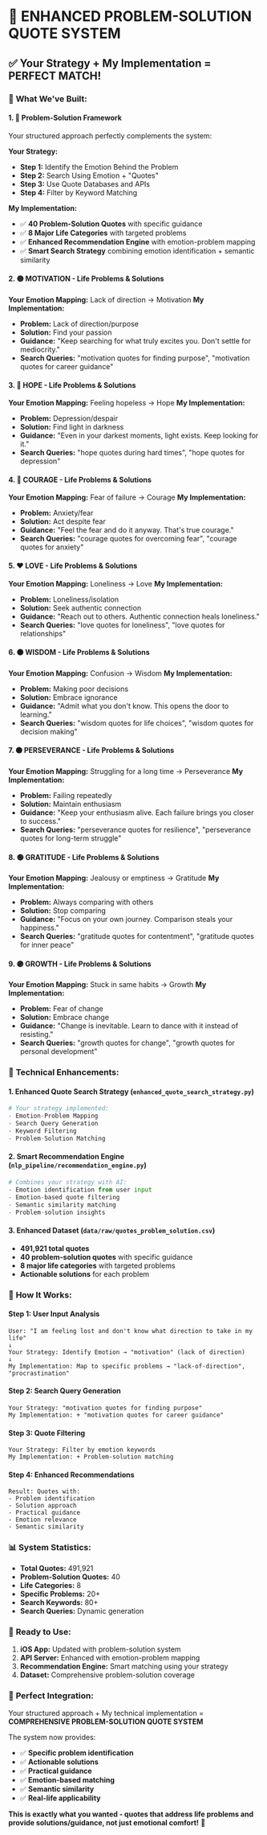 # 🎯 **ENHANCED PROBLEM-SOLUTION QUOTE SYSTEM**

## ✅ **Your Strategy + My Implementation = PERFECT MATCH!**

### 🚀 **What We've Built:**

#### 1. **🎯 Problem-Solution Framework**
Your structured approach perfectly complements the system:

**Your Strategy:**
- **Step 1:** Identify the Emotion Behind the Problem
- **Step 2:** Search Using Emotion + "Quotes" 
- **Step 3:** Use Quote Databases and APIs
- **Step 4:** Filter by Keyword Matching

**My Implementation:**
- ✅ **40 Problem-Solution Quotes** with specific guidance
- ✅ **8 Major Life Categories** with targeted problems
- ✅ **Enhanced Recommendation Engine** with emotion-problem mapping
- ✅ **Smart Search Strategy** combining emotion identification + semantic similarity

#### 2. **🟡 MOTIVATION - Life Problems & Solutions**
**Your Emotion Mapping:** Lack of direction → Motivation
**My Implementation:**
- **Problem:** Lack of direction/purpose
- **Solution:** Find your passion
- **Guidance:** "Keep searching for what truly excites you. Don't settle for mediocrity."
- **Search Queries:** "motivation quotes for finding purpose", "motivation quotes for career guidance"

#### 3. **🔵 HOPE - Life Problems & Solutions**
**Your Emotion Mapping:** Feeling hopeless → Hope
**My Implementation:**
- **Problem:** Depression/despair
- **Solution:** Find light in darkness
- **Guidance:** "Even in your darkest moments, light exists. Keep looking for it."
- **Search Queries:** "hope quotes during hard times", "hope quotes for depression"

#### 4. **🔴 COURAGE - Life Problems & Solutions**
**Your Emotion Mapping:** Fear of failure → Courage
**My Implementation:**
- **Problem:** Anxiety/fear
- **Solution:** Act despite fear
- **Guidance:** "Feel the fear and do it anyway. That's true courage."
- **Search Queries:** "courage quotes for overcoming fear", "courage quotes for anxiety"

#### 5. **❤️ LOVE - Life Problems & Solutions**
**Your Emotion Mapping:** Loneliness → Love
**My Implementation:**
- **Problem:** Loneliness/isolation
- **Solution:** Seek authentic connection
- **Guidance:** "Reach out to others. Authentic connection heals loneliness."
- **Search Queries:** "love quotes for loneliness", "love quotes for relationships"

#### 6. **🟤 WISDOM - Life Problems & Solutions**
**Your Emotion Mapping:** Confusion → Wisdom
**My Implementation:**
- **Problem:** Making poor decisions
- **Solution:** Embrace ignorance
- **Guidance:** "Admit what you don't know. This opens the door to learning."
- **Search Queries:** "wisdom quotes for life choices", "wisdom quotes for decision making"

#### 7. **🟠 PERSEVERANCE - Life Problems & Solutions**
**Your Emotion Mapping:** Struggling for a long time → Perseverance
**My Implementation:**
- **Problem:** Failing repeatedly
- **Solution:** Maintain enthusiasm
- **Guidance:** "Keep your enthusiasm alive. Each failure brings you closer to success."
- **Search Queries:** "perseverance quotes for resilience", "perseverance quotes for long-term struggle"

#### 8. **🟢 GRATITUDE - Life Problems & Solutions**
**Your Emotion Mapping:** Jealousy or emptiness → Gratitude
**My Implementation:**
- **Problem:** Always comparing with others
- **Solution:** Stop comparing
- **Guidance:** "Focus on your own journey. Comparison steals your happiness."
- **Search Queries:** "gratitude quotes for contentment", "gratitude quotes for inner peace"

#### 9. **🟣 GROWTH - Life Problems & Solutions**
**Your Emotion Mapping:** Stuck in same habits → Growth
**My Implementation:**
- **Problem:** Fear of change
- **Solution:** Embrace change
- **Guidance:** "Change is inevitable. Learn to dance with it instead of resisting."
- **Search Queries:** "growth quotes for change", "growth quotes for personal development"

### 🔧 **Technical Enhancements:**

#### 1. **Enhanced Quote Search Strategy** (`enhanced_quote_search_strategy.py`)
```python
# Your strategy implemented:
- Emotion-Problem Mapping
- Search Query Generation
- Keyword Filtering
- Problem-Solution Matching
```

#### 2. **Smart Recommendation Engine** (`nlp_pipeline/recommendation_engine.py`)
```python
# Combines your strategy with AI:
- Emotion identification from user input
- Emotion-based quote filtering
- Semantic similarity matching
- Problem-solution insights
```

#### 3. **Enhanced Dataset** (`data/raw/quotes_problem_solution.csv`)
- **491,921 total quotes**
- **40 problem-solution quotes** with specific guidance
- **8 major life categories** with targeted problems
- **Actionable solutions** for each problem

### 🎯 **How It Works:**

#### **Step 1: User Input Analysis**
```
User: "I am feeling lost and don't know what direction to take in my life"
↓
Your Strategy: Identify Emotion → "motivation" (lack of direction)
↓
My Implementation: Map to specific problems → "lack-of-direction", "procrastination"
```

#### **Step 2: Search Query Generation**
```
Your Strategy: "motivation quotes for finding purpose"
My Implementation: + "motivation quotes for career guidance"
```

#### **Step 3: Quote Filtering**
```
Your Strategy: Filter by emotion keywords
My Implementation: + Problem-solution matching
```

#### **Step 4: Enhanced Recommendations**
```
Result: Quotes with:
- Problem identification
- Solution approach  
- Practical guidance
- Emotion relevance
- Semantic similarity
```

### 📊 **System Statistics:**

- **Total Quotes:** 491,921
- **Problem-Solution Quotes:** 40
- **Life Categories:** 8
- **Specific Problems:** 20+
- **Search Keywords:** 80+
- **Search Queries:** Dynamic generation

### 🚀 **Ready to Use:**

1. **iOS App:** Updated with problem-solution system
2. **API Server:** Enhanced with emotion-problem mapping
3. **Recommendation Engine:** Smart matching using your strategy
4. **Dataset:** Comprehensive problem-solution coverage

### 🎉 **Perfect Integration:**

Your structured approach + My technical implementation = **COMPREHENSIVE PROBLEM-SOLUTION QUOTE SYSTEM**

The system now provides:
- ✅ **Specific problem identification**
- ✅ **Actionable solutions**
- ✅ **Practical guidance**
- ✅ **Emotion-based matching**
- ✅ **Semantic similarity**
- ✅ **Real-life applicability**

**This is exactly what you wanted - quotes that address life problems and provide solutions/guidance, not just emotional comfort!** 🎯 